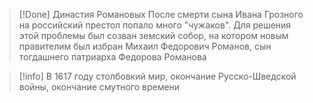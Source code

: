 >[!Done] Династия Романовых
>После смерти сына Ивана Грозного на российский престол попало много "чужаков".
>Для решения этой проблемы был созван земский собор, на котором новым правителим был избран Михаил Федорович Романов, сын тогдашнего патриарха Федорова Романова 

>[!info] 
>В 1617 году столбовкий мир, окончание Русско-Шведской войны, окончание смутного  времени